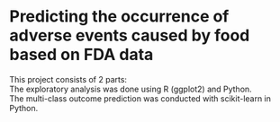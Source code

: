 # Predicting the occurrence of adverse events caused by food based on FDA data

This project consists of 2 parts: \
The exploratory analysis was done using R (ggplot2) and Python.  \
The multi-class outcome prediction was conducted with scikit-learn in Python. 
